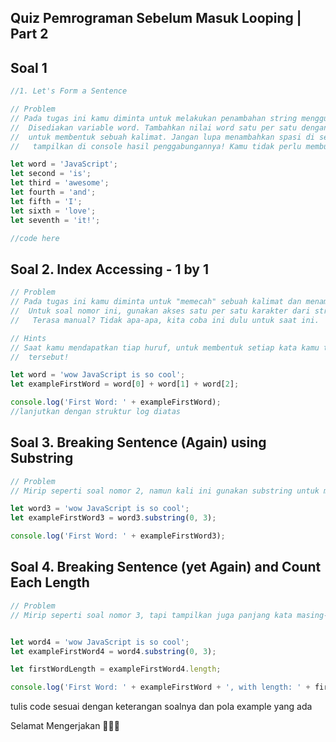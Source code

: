 ## Quiz Pemrograman Sebelum Masuk Looping | Part 2

## Soal 1

```js
//1. Let's Form a Sentence

// Problem
// Pada tugas ini kamu diminta untuk melakukan penambahan string menggunakan simbol +.
//  Disediakan variable word. Tambahkan nilai word satu per satu dengan nilai variable lain
//  untuk membentuk sebuah kalimat. Jangan lupa menambahkan spasi di setiap kata, dan
//   tampilkan di console hasil penggabungannya! Kamu tidak perlu membuat variable baru!

let word = 'JavaScript';
let second = 'is';
let third = 'awesome';
let fourth = 'and';
let fifth = 'I';
let sixth = 'love';
let seventh = 'it!';

//code here
```

## Soal 2. Index Accessing - 1 by 1

```js
// Problem
// Pada tugas ini kamu diminta untuk "memecah" sebuah kalimat dan menampilkan setiap kata didalamnya.
//  Untuk soal nomor ini, gunakan akses satu per satu karakter dari string untuk mengambil setiap huruf dalam kata.
//   Terasa manual? Tidak apa-apa, kita coba ini dulu untuk saat ini.

// Hints
// Saat kamu mendapatkan tiap huruf, untuk membentuk setiap kata kamu tinggal menggunakan simbol + untuk membentuk kata
//  tersebut!

let word = 'wow JavaScript is so cool';
let exampleFirstWord = word[0] + word[1] + word[2];

console.log('First Word: ' + exampleFirstWord);
//lanjutkan dengan struktur log diatas
```

## Soal 3. Breaking Sentence (Again) using Substring

```js
// Problem
// Mirip seperti soal nomor 2, namun kali ini gunakan substring untuk mengambil potongan dari tiap kata!

let word3 = 'wow JavaScript is so cool';
let exampleFirstWord3 = word3.substring(0, 3);

console.log('First Word: ' + exampleFirstWord3);
```

## Soal 4. Breaking Sentence (yet Again) and Count Each Length

```js
// Problem
// Mirip seperti soal nomor 3, tapi tampilkan juga panjang kata masing-masingnya!


let word4 = 'wow JavaScript is so cool';
let exampleFirstWord4 = word4.substring(0, 3);

let firstWordLength = exampleFirstWord4.length;

console.log('First Word: ' + exampleFirstWord + ', with length: ' + firstWordLength);
```

tulis code sesuai dengan keterangan soalnya dan pola example yang ada

Selamat Mengerjakan 👨🏻‍🌾
